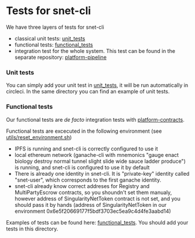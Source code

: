 # Tests for snet-cli

We have three layers of tests for snet-cli 
* classical unit tests: [unit_tests](unit_tests)
* functional tests: [functional_tests](functional_tests)
* integration test for the whole system. This test can be found in the
separate repository: [platform-pipeline](https://github.com/singnet/platform-pipeline)


### Unit tests

You can simply add your unit test in [unit_tests](unit_tests), it will be run
automatically in circleci. In the same directory you can find an
example of unit tests. 

### Functional tests

Our functional tests are *de facto* integration tests with
[platform-contracts](https://github.com/singnet/platform-contracts). 

Functional tests are excecuted in the following environment (see [utils/reset_environment.sh](utils/reset_environment.sh))

* IPFS is running and snet-cli is correctly configured to use it
* local ethereum network (ganache-cli with mnemonics "gauge enact biology destroy normal tunnel
slight slide wide sauce ladder produce") is running, and snet-cli is
configured to use it by default
* There is already one identity in snet-cli. It is "private-key" identity
called "snet-user", which corresponds to the first ganache identity.
* snet-cli already know correct addreses for Registry and MultiPartyEscrow contracts, so you shoundn't set them manualy, however address of SingularityNetToken contract is not set, and you should pass it by hands (address of SingularityNetToken in our environment  0x6e5f20669177f5bdf3703ec5ea9c4d4fe3aabd14)

Examples of tests can be found here: [functional_tests](functional_tests). You should add your tests in
this directory.

